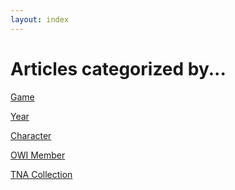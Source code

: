 ```yaml
---
layout: index
---
```


<!--
{% for cat in site.tags %}
  <h1>{{ cat[0] }}</h1>
{% for p in cat[1] %}
  <p><a href="{{p.url}}"> {{p.title}} </a></p>
{% endfor %}
{% endfor %}
-->

# Articles categorized by...

<div id = "categories">
  <a href="/categories/games">
    <p>Game</p>
  </a>

  <a href="/">
  <p>Year</p>
  </a>

  <a href="/">
  <p>Character</p>
  </a>

  <a href="/">
  <p>OWI Member</p>
  </a>

  <a href="/">
  <p>TNA Collection</p>
  </a>
</div>
